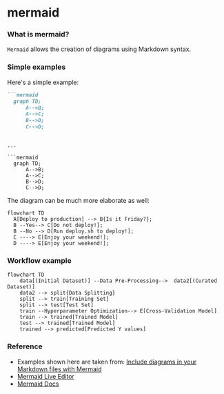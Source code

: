 # mermaid

### What is mermaid?
`Mermaid` allows the creation of diagrams using Markdown syntax.

### Simple examples
Here's a simple example:

```markdown
```mermaid
  graph TD;
      A-->B;
      A-->C;
      B-->D;
      C-->D;
```
```

...

```mermaid
  graph TD;
      A-->B;
      A-->C;
      B-->D;
      C-->D;
```

The diagram can be much more elaborate as well:

```mermaid
flowchart TD
  A[Deploy to production] --> B{Is it Friday?};
  B --Yes--> C[Do not deploy!];
  B --No --> D[Run deploy.sh to deploy!];
  C ----> E[Enjoy your weekend!];
  D ----> E[Enjoy your weekend!];
```

### Workflow example

```mermaid
flowchart TD
    data[(Initial Dataset)] --Data Pre-Processing-->  data2[(Curated Dataset)]
    data2 --> split{Data Splitting}
    split --> train[Training Set]
    split --> test[Test Set]
    train --Hyperparameter Optimization--> E[Cross-Validation Model]
    train --> trained[Trained Model]
    test --> trained[Trained Model]
    trained --> predicted[Predicted Y values]
```

### Reference
- Examples shown here are taken from: [Include diagrams in your Markdown files with Mermaid
](https://github.blog/2022-02-14-include-diagrams-markdown-files-mermaid/)
- [Mermaid Live Editor](https://mermaid-js.github.io/mermaid-live-editor/)
- [Mermaid Docs](https://mermaid-js.github.io/mermaid/#/)
